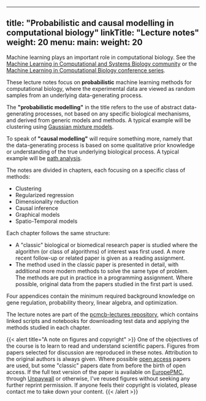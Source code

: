 
---
title: "Probabilistic and causal modelling in computational biology"
linkTitle: "Lecture notes"
weight: 20
menu:
  main:
    weight: 20
---

Machine learning plays an important role in computational biology. See the [Machine Learning in Computational and Systems Biology community](http://cosi.iscb.org/wiki/MLCSB:Home) or the [Machine Learning in Computational Biology conference series](http://mlcb.org).

These lecture notes focus on **probabilistic** machine learning methods for computational biology, where the experimental data are viewed as random samples from an underlying data-generating process. 

The **"probabilistic modelling"** in the title refers to the use of abstract data-generating processes, not based on any specific biological mechanisms, and derived from generic models and methods. A typical example will be clustering using [Gaussian mixture models](https://en.wikipedia.org/wiki/Mixture_model#Gaussian_mixture_model).

To speak of **"causal modelling"** will require something more, namely that the data-generating process is based on some qualitative prior knowledge or understanding of the true underlying biological process. A typical example will be  [path analysis](https://en.wikipedia.org/wiki/Path_analysis_(statistics)).

The notes are divided in chapters, each focusing on a specific class of methods:

- Clustering
- Regularized regression
- Dimensionality reduction
- Causal inference
- Graphical models
- Spatio-Temporal models

Each chapter follows the same structure:

- A "classic" biological or biomedical research paper is studied where the algorithm (or class of algorithms) of interest was first used. A more recent follow-up or related paper is given as a reading assignment.
- The method used in the classic paper is presented in detail, with additional more modern methods to solve the same type of problem. The methods are put in practice in a programming assignment. Where possible, original data from the papers studied in the first part is used. 

Four appendices contain the minimum required background knowledge on gene regulation, probability theory, linear algebra, and optimization.

The lecture notes are part of the [pcmcb-lectures repository](https://github.com/tmichoel/pcmcb-lectures), which contains linked scripts and notebooks for downloading test data and applying the methods studied in each chapter.

{{< alert title="A note on figures and copyright" >}}
One of the objectives of the course is to learn to read and understand scientific papers. Figures from papers selected for discussion are reproduced in these notes. Attribution to the original authors is always given. Where possible [open access](https://en.wikipedia.org/wiki/Open_access) papers are used, but some "classic" papers date from before the birth of open access. If the full text version of the paper is available on [EuropePMC](https://europepmc.org/), through [Unpaywall](http://blog.europepmc.org/2018/04/unlocking-open-europe-pmc-integrates.html) or otherwise, I've reused figures without seeking any further reprint permission. If anyone feels their copyright is violated, please contact me to take down your content.
{{< /alert >}}
